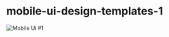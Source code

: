 # mobile-ui-design-templates-1

![Mobile Ui #1](https://user-images.githubusercontent.com/95895380/159123158-de24cc86-6062-4bba-a82c-ffdc7027768b.png)
